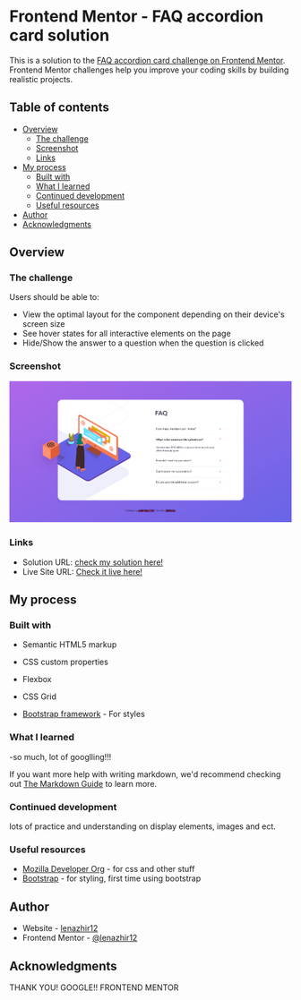# Frontend Mentor - FAQ accordion card solution

This is a solution to the [FAQ accordion card challenge on Frontend Mentor](https://www.frontendmentor.io/challenges/faq-accordion-card-XlyjD0Oam). Frontend Mentor challenges help you improve your coding skills by building realistic projects. 

## Table of contents

- [Overview](#overview)
  - [The challenge](#the-challenge)
  - [Screenshot](#screenshot)
  - [Links](#links)
- [My process](#my-process)
  - [Built with](#built-with)
  - [What I learned](#what-i-learned)
  - [Continued development](#continued-development)
  - [Useful resources](#useful-resources)
- [Author](#author)
- [Acknowledgments](#acknowledgments)


## Overview

### The challenge

Users should be able to:

- View the optimal layout for the component depending on their device's screen size
- See hover states for all interactive elements on the page
- Hide/Show the answer to a question when the question is clicked

### Screenshot

![](./screenshot.png)



### Links

- Solution URL: [check my solution here!](https://github.com/lenazhir12/faq-accordion-card-main.git)
- Live Site URL: [Check it live here!](https://lenazhir12.github.io/faq_accordion_card_main--frontEndMentor/)

## My process

### Built with

- Semantic HTML5 markup
- CSS custom properties
- Flexbox
- CSS Grid

- [Bootstrap framework](https://www.bootstrap.com/) - For styles



### What I learned

-so much, lot of googlling!!!


If you want more help with writing markdown, we'd recommend checking out [The Markdown Guide](https://www.markdownguide.org/) to learn more.



### Continued development

lots of practice and understanding on display elements, images and ect.



### Useful resources

- [Mozilla Developer Org](https://www.developer.mozilla.org) - for css and other stuff
- [Bootstrap](https://www.bootstrap.com) - for styling, first time using bootstrap


## Author

- Website - [lenazhir12](#)
- Frontend Mentor - [@lenazhir12](https://www.frontendmentor.io/profile/lenazhir12)



## Acknowledgments

THANK YOU! GOOGLE!!
FRONTEND MENTOR

